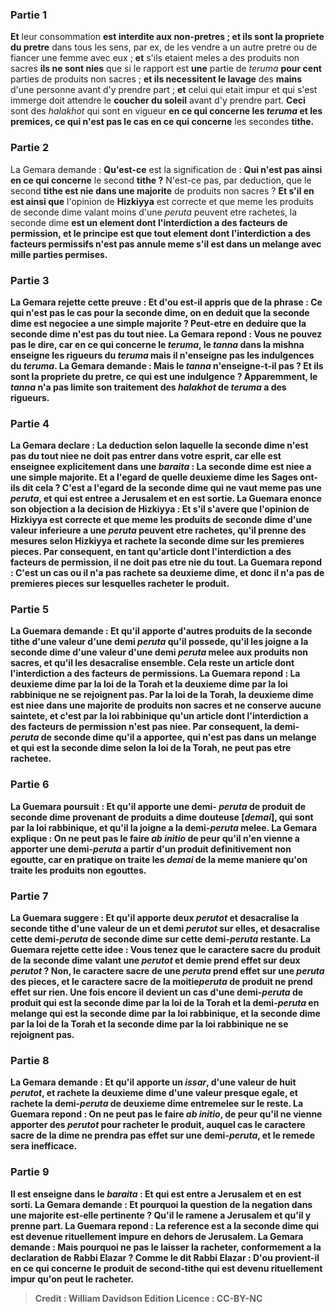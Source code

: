 
### Partie 1
<b>Et</b> leur consommation <b>est interdite aux non-pretres ; et ils sont la propriete du pretre</b> dans tous les sens, par ex, de les vendre a un autre pretre ou de fiancer une femme avec eux ; <b>et</b> s'ils etaient meles a des produits non sacres <b>ils ne sont nies</b> que si le rapport est <b>une</b> partie de <i>teruma</i> <b>pour cent</b> parties de produits non sacres ; <b>et ils necessitent le lavage</b> des <b>mains</b> d'une personne avant d'y prendre part ; <b>et</b> celui qui etait impur et qui s'est immerge doit attendre le <b>coucher du soleil</b> avant d'y prendre part. <b>Ceci</b> sont des <i>halakhot</i> qui sont en vigueur <b>en ce qui concerne les <i>teruma</i> et les premices, ce qui n'est pas le cas en ce qui concerne</b> les secondes <b>tithe.</b>

### Partie 2
La Gemara demande : <b>Qu'est-ce</b> est la signification de : <b>Qui n'est pas ainsi en ce qui concerne</b> le second <b>tithe ?</b> N'est-ce pas, par deduction, que</b> le second <b>tithe est nie dans une majorite</b> de produits non sacres ? <b>Et s'il en est ainsi que</b> l'opinion de <b>Hizkiyya</b> est correcte et que meme les produits de seconde dime valant moins d'une <i>peruta</i> peuvent etre rachetes, la seconde dime <b>est un element dont l'interdiction <b>a des facteurs de permission</b>, <b>et</b> le principe est que <b>tout element dont</b> l'interdiction <b>a des facteurs permissifs</b> n'est <b>pas annule meme</b> s'il est dans un melange <b>avec mille</b> parties permises.

### Partie 3
La Gemara rejette cette preuve : <b>Et d'ou</b> est-il appris que de la phrase : <b>Ce qui n'est pas le cas pour</b> la seconde <b>dime,</b> on en deduit <b>que</b> la seconde dime est <b>negociee a</b> une simple <b>majorite ? Peut-etre</b> en deduire que la seconde dime <b>n'est pas du tout niee.</b> La Gemara repond : <b>Vous ne pouvez pas le dire, car en ce qui concerne le <i>teruma</i>,</b> le <i>tanna</i> dans la mishna <b>enseigne les rigueurs du <i>teruma</i></b> mais <b>il n'enseigne pas les indulgences du <i>teruma</i>.</b> La Gemara demande : <b>Mais le <i>tanna</i> <b>n'enseigne-t-il pas ? Et ils sont la propriete du pretre,</b> ce qui est une indulgence ? Apparemment, le <i>tanna</i> n'a pas limite son traitement des <i>halakhot</i> de <i>teruma</i> a des rigueurs.

### Partie 4
La Gemara declare : La deduction selon laquelle la seconde dime n'est pas du tout niee ne doit <b>pas entrer dans votre esprit, car elle est enseignee explicitement</b> dans une <i>baraita</i> : <b>La seconde dime est niee a</b> une simple <b>majorite. Et a l'egard de quelle deuxieme dime les Sages ont-ils <b>dit</b> cela ? C'est <b>a l'egard de</b> la seconde <b>dime qui ne vaut</b> meme pas <b>une <i>peruta</i>, et qui est entree a Jerusalem et en est sortie.</b> La Guemara enonce son objection a la decision de Hizkiyya : <b>Et s'il s'avere que</b> l'opinion <b>de Hizkiyya</b> est correcte et que meme les produits de seconde dime d'une valeur inferieure a une <i>peruta</i> peuvent etre rachetes, <b>qu'il prenne des mesures selon Hizkiyya et rachete</b> la seconde dime <b>sur les premieres pieces.</b> Par consequent, en tant qu'article dont l'interdiction a des facteurs de permission, il ne doit pas etre nie du tout. La Guemara repond : C'est un cas <b>ou il n'a pas rachete</b> sa deuxieme dime, et donc il n'a pas de premieres pieces sur lesquelles racheter le produit.

### Partie 5
La Guemara demande : <b>Et qu'il apporte</b> d'autres produits de la seconde</b> <b>tithe</b> d'une valeur d'une demi <i>peruta</i> <b>qu'il possede, qu'il les joigne</b> a la seconde dime d'une valeur d'une demi <i>peruta</i> melee aux produits non sacres, et qu'il les desacralise ensemble. Cela reste un article dont l'interdiction a des facteurs de permissions. La Guemara repond : La deuxieme dime <b>par la loi de la Torah et</b> la deuxieme dime <b>par la loi rabbinique ne se rejoignent pas.</b> Par la loi de la Torah, la deuxieme dime est niee dans une majorite de produits non sacres et ne conserve aucune saintete, et c'est par la loi rabbinique qu'un article dont l'interdiction a des facteurs de permission n'est pas niee. Par consequent, la demi-<i>peruta</i> de seconde dime qu'il a apportee, qui n'est pas dans un melange et qui est la seconde dime selon la loi de la Torah, ne peut pas etre rachetee.

### Partie 6
La Guemara poursuit : <b>Et qu'il apporte</b> une demi- <i>peruta</i> de produit de seconde dime provenant de <b>produits a dime douteuse [<i>demai</i>],</b> qui sont par la loi rabbinique, et qu'il la joigne a la demi-<i>peruta</i> melee. La Gemara explique : On ne peut pas le faire <i>ab initio</i> <b>de peur qu'il n'en vienne a apporter</b> une demi-<i>peruta</i> a partir d'un produit <b>definitivement</b> non egoutte, car en pratique on traite les <i>demai</i> de la meme maniere qu'on traite les produits non egouttes.

### Partie 7
La Guemara suggere : <b>Et qu'il apporte deux <i>perutot</i> et desacralise</b> la seconde <b>tithe</b> d'une valeur de <b>un et demi <i>perutot</i> sur elles, et desacralise cette</b> demi-<i>peruta</i> de seconde dime <b>sur cette demi-<i>peruta</i> restante. La Guemara rejette cette idee : <b>Vous tenez</b> que le caractere sacre du produit de la seconde dime valant <b>une <i>perutot</i> et demie prend effet</b> sur <b>deux <i>perutot</i> ? Non,</b> le caractere sacre de <b>une <i>peruta</i> prend effet</b> sur <b>une <i>peruta</i></b> des pieces, <b>et</b> le caractere sacre de la <b>moitie<i>peruta</i></b> de produit <b>ne prend effet</b> sur rien. Une fois <b>encore</b> il <b>devient</b> un cas d'une demi-<i>peruta</i> de produit qui est la seconde dime <b>par la loi de la Torah et</b> la demi-<i>peruta</i> en melange qui est la seconde dime <b>par la loi rabbinique, et</b> la seconde dime <b>par la loi de la Torah et</b> la seconde dime <b>par la loi rabbinique ne se rejoignent pas.</b>

### Partie 8
La Gemara demande : <b>Et qu'il apporte un <i>issar</i>,</b> d'une valeur de huit <i>perutot</i>, et rachete la deuxieme dime d'une valeur presque egale, et rachete la demi-<i>peruta</i> de deuxieme dime entremelee sur le reste. La Guemara repond : On ne peut pas le faire <i>ab initio</i>, <b>de peur qu'il ne vienne apporter des <i>perutot</i></b> pour racheter le produit, auquel cas le caractere sacre de la dime ne prendra pas effet sur une demi-<i>peruta</i>, et le remede sera inefficace.

### Partie 9
Il est enseigne dans le <i>baraita</i> : <b>Et qui est entre a Jerusalem et en est sorti.</b> La Gemara demande : <b>Et pourquoi</b> la question de la negation dans une majorite est-elle pertinente ? <b>Qu'il le ramene</b> a Jerusalem et qu'il y prenne part. La Guemara repond : La reference est a la seconde dime <b>qui est devenue rituellement impure</b> en dehors de Jerusalem. La Gemara demande : <b>Mais</b> pourquoi ne pas <b>le laisser la racheter,</b> conformement a la declaration de Rabbi Elazar ? <b>Comme le dit Rabbi Elazar : D'ou</b> provient-il <b>en ce qui concerne le produit de second-tithe</b> <b>qui est devenu rituellement impur qu'on peut le racheter</b>.

>Credit : William Davidson Edition
>Licence : CC-BY-NC